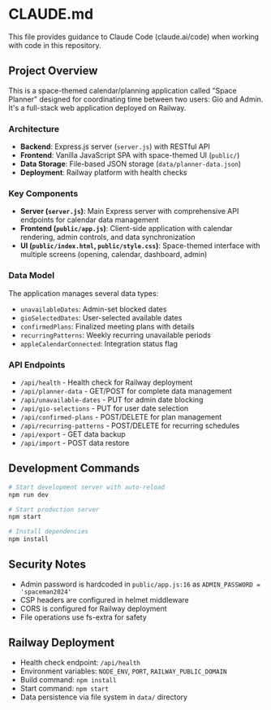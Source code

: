 # CLAUDE.md

This file provides guidance to Claude Code (claude.ai/code) when working with code in this repository.

## Project Overview

This is a space-themed calendar/planning application called "Space Planner" designed for coordinating time between two users: Gio and Admin. It's a full-stack web application deployed on Railway.

### Architecture

- **Backend**: Express.js server (`server.js`) with RESTful API
- **Frontend**: Vanilla JavaScript SPA with space-themed UI (`public/`)
- **Data Storage**: File-based JSON storage (`data/planner-data.json`)
- **Deployment**: Railway platform with health checks

### Key Components

- **Server (`server.js`)**: Main Express server with comprehensive API endpoints for calendar data management
- **Frontend (`public/app.js`)**: Client-side application with calendar rendering, admin controls, and data synchronization
- **UI (`public/index.html`, `public/style.css`)**: Space-themed interface with multiple screens (opening, calendar, dashboard, admin)

### Data Model

The application manages several data types:
- `unavailableDates`: Admin-set blocked dates
- `gioSelectedDates`: User-selected available dates
- `confirmedPlans`: Finalized meeting plans with details
- `recurringPatterns`: Weekly recurring unavailable periods
- `appleCalendarConnected`: Integration status flag

### API Endpoints

- `/api/health` - Health check for Railway deployment
- `/api/planner-data` - GET/POST for complete data management
- `/api/unavailable-dates` - PUT for admin date blocking
- `/api/gio-selections` - PUT for user date selection
- `/api/confirmed-plans` - POST/DELETE for plan management
- `/api/recurring-patterns` - POST/DELETE for recurring schedules
- `/api/export` - GET data backup
- `/api/import` - POST data restore

## Development Commands

```bash
# Start development server with auto-reload
npm run dev

# Start production server
npm start

# Install dependencies
npm install
```

## Security Notes

- Admin password is hardcoded in `public/app.js:16` as `ADMIN_PASSWORD = 'spaceman2024'`
- CSP headers are configured in helmet middleware
- CORS is configured for Railway deployment
- File operations use fs-extra for safety

## Railway Deployment

- Health check endpoint: `/api/health`
- Environment variables: `NODE_ENV`, `PORT`, `RAILWAY_PUBLIC_DOMAIN`
- Build command: `npm install`
- Start command: `npm start`
- Data persistence via file system in `data/` directory